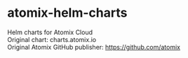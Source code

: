 <!--
SPDX-FileCopyrightText: 2020-present Open Networking Foundation <info@opennetworking.org>
SPDX-License-Identifier: Apache-2.0
-->

# atomix-helm-charts
Helm charts for Atomix Cloud <br />
Original chart: charts.atomix.io \
Original Atomix GitHub publisher: https://github.com/atomix

